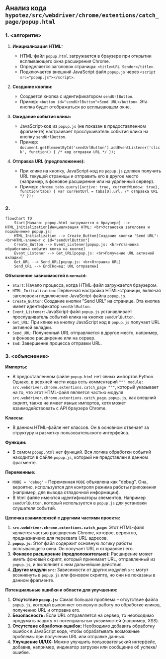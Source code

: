 ## Анализ кода `hypotez/src/webdriver/chrome/extentions/catch_page/popup.html`

### 1. <алгоритм>

1.  **Инициализация HTML:**
    *   HTML-файл `popup.html` загружается в браузере при открытии всплывающего окна расширения Chrome.
    *   Определяется заголовок страницы: `<title>URL Sender</title>`.
    *   Подключается внешний JavaScript файл `popup.js` через `<script src="popup.js"></script>`.

2.  **Создание кнопки:**
    *   Создается кнопка с идентификатором `sendUrlButton`.
    *   Пример: `<button id="sendUrlButton">Send URL</button>`. Эта кнопка будет отображаться во всплывающем окне.

3.  **Ожидание события клика:**
    *   JavaScript-код из `popup.js` (не показан в предоставленном фрагменте) настраивает прослушиватель события клика на кнопку `sendUrlButton`.
    *   Пример: `document.getElementById('sendUrlButton').addEventListener('click', function() { /* код отправки URL */ });`

4.  **Отправка URL (предположение):**
    *   При клике на кнопку, JavaScript-код из `popup.js` должен получить URL текущей страницы и отправить его в другое место (например, в фоновое расширение или на удаленный сервер).
    *   Пример: `chrome.tabs.query({active: true, currentWindow: true}, function(tabs) { var currentUrl = tabs[0].url; /* отправка URL */ });`

### 2. <mermaid>

```mermaid
flowchart TD
    Start[Начало: popup.html загружается в браузере] --> HTML_Initialization[Инициализация HTML: <br>Установка заголовка и подключение popup.js]
    HTML_Initialization --> Create_Button[Создание кнопки "Send URL": <br>HTML-элемент с id="sendUrlButton"]
    Create_Button --> Event_Listener[popup.js: <br>Установка обработчика события клика на кнопке]
    Event_Listener --> Get_URL[popup.js: <br>Получение URL активной вкладки]
    Get_URL --> Send_URL[popup.js: <br>Отправка URL]
    Send_URL --> End[Конец: URL отправлен]
```

**Объяснение зависимостей в `mermaid`:**

*   `Start`: Начало процесса, когда HTML-файл загружается браузером.
*   `HTML_Initialization`: Первичная настройка HTML-страницы, включая заголовок и подключение JavaScript-файла `popup.js`.
*   `Create_Button`: Создание кнопки "Send URL" на странице. Эта кнопка имеет идентификатор `sendUrlButton`.
*   `Event_Listener`: JavaScript-файл `popup.js` устанавливает прослушиватель событий клика на кнопке `sendUrlButton`.
*   `Get_URL`:  При клике на кнопку JavaScript код в `popup.js` получает URL активной вкладки.
*   `Send_URL`: Полученный URL отправляется в другое место, например, в фоновое расширение или на сервер.
*   `End`: Завершение процесса отправки URL.

### 3. <объяснение>

**Импорты:**

*   В предоставленном файле `popup.html` нет явных импортов Python. Однако, в верхней части кода есть комментарий `""" module: src.webdriver.chrome.extentions.catch_page """`, который указывает на то, что этот HTML-файл является частью модуля `src.webdriver.chrome.extentions.catch_page`.  `popup.js`, как внешний скрипт, также не имеет явных импортов, хотя может взаимодействовать с API браузера Chrome.

**Классы:**

*   В данном HTML-файле нет классов. Он в основном отвечает за структуру и разметку пользовательского интерфейса.

**Функции:**

*   В самом `popup.html` нет функций. Вся логика обработки событий находится в файле `popup.js`, который не представлен в данном фрагменте.

**Переменные:**

*   `MODE = 'debug'` -  Переменная `MODE` объявлена как "debug". Она, вероятно, используется для контроля режима работы приложения (например, для вывода отладочной информации).
*   В html файле имеются идентификаторы элементов. Например `sendUrlButton`, который используется в `popup.js` для установки слушателя событий.

**Цепочка взаимосвязей с другими частями проекта:**

1.  **`src.webdriver.chrome.extentions.catch_page`:** Этот HTML-файл является частью расширения Chrome, которое, вероятно, предназначено для перехвата URL-адресов.
2.  **`popup.js`:** Этот файл содержит основную логику работы всплывающего окна. Он получает URL и отправляет его.
3.  **Фоновое расширение (предположительно):** Расширение может иметь фоновый скрипт, который принимает URL, отправленный из `popup.js`, и выполняет с ним дальнейшие действия.
4.  **Другие модули `src`:**  Зависимости от других модулей `src` могут возникнуть в `popup.js` или фоновом скрипте, но они не показаны в данном фрагменте.

**Потенциальные ошибки и области для улучшения:**

1.  **Отсутствие `popup.js`:**  Самая большая проблема – отсутствие файла `popup.js`, который выполняет основную работу по обработке кликов, получению URL и отправке его.
2.  **Безопасность:** Если URL отправляется на сервер, то необходимо продумать защиту от потенциальных уязвимостей (например, XSS).
3.  **Отсутствие обработки ошибок:**  Необходимо добавить обработку ошибок в JavaScript коде, чтобы обрабатывать возможные проблемы при получении URL или отправке данных.
4.  **Улучшение UI/UX:**  Можно улучшить пользовательский интерфейс, добавив, например, индикатор загрузки или сообщение об успехе/ошибке.